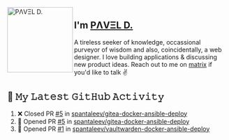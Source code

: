<img align="left" width="150" height="150" alt="PΛVΞL D." src="https://sdk.bitmoji.com/render/panel/dc878a02-6c0d-4366-ab3b-b86a397e31ad-9abca207-e196-4c3e-8932-0fae4ce0c737-v1.png?transparent=1&palette=1"/>

## I'm [PΛVΞL D.][homepage]

A tireless seeker of knowledge, occassional purveyor of wisdom and also, coincidentally, a web designer. I love building applications & discussing new product ideas. Reach out to me on [matrix][matrixto] if you'd like to talk ✌️


[homepage]: https://www.dimov.xyz
[matrixto]: https://matrix.to/#/@pavel:dimov.xyz
[github]: https://github.com/sagat79
   
<!--
### Hi there 👋


**sagat79/sagat79** is a ✨ _special_ ✨ repository because its `README.md` (this file) appears on your GitHub profile.

Here are some ideas to get you started:

- 🔭 I’m currently working on ...
- 🌱 I’m currently learning ...
- 👯 I’m looking to collaborate on ...
- 🤔 I’m looking for help with ...
- 💬 Ask me about ...
- 📫 How to reach me: ...
- 😄 Pronouns: ...
- ⚡ Fun fact: ...
-->
 
## 🔔 𝙼𝚢 𝙻𝚊𝚝𝚎𝚜𝚝 𝙶𝚒𝚝𝙷𝚞𝚋 𝙰𝚌𝚝𝚒𝚟𝚒𝚝𝚢
<!--START_SECTION:activity-->
1. ❌ Closed PR [#5](https://github.com/spantaleev/gitea-docker-ansible-deploy/pull/5) in [spantaleev/gitea-docker-ansible-deploy](https://github.com/spantaleev/gitea-docker-ansible-deploy)
2. 💪 Opened PR [#5](https://github.com/spantaleev/gitea-docker-ansible-deploy/pull/5) in [spantaleev/gitea-docker-ansible-deploy](https://github.com/spantaleev/gitea-docker-ansible-deploy)
3. 💪 Opened PR [#1](https://github.com/spantaleev/vaultwarden-docker-ansible-deploy/pull/1) in [spantaleev/vaultwarden-docker-ansible-deploy](https://github.com/spantaleev/vaultwarden-docker-ansible-deploy)
<!--END_SECTION:activity-->

